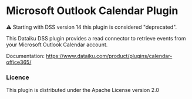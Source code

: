 # Microsoft Outlook Calendar Plugin

⚠️ Starting with DSS version 14 this plugin is considered \"deprecated\".

This Dataiku DSS plugin provides a read connector to retrieve events from your Microsoft Outlook Calendar account.

Documentation: https://www.dataiku.com/product/plugins/calendar-office365/


### Licence
This plugin is distributed under the Apache License version 2.0
